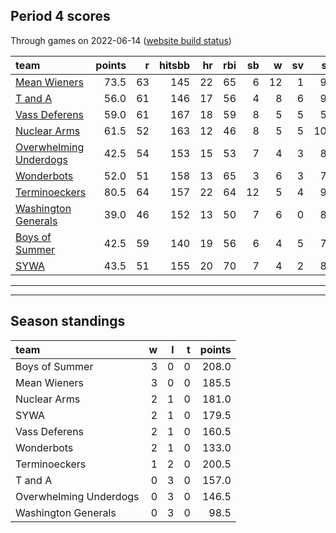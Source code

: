 

## Period 4 scores

Through games on 2022-06-14 ([website build status](https://github.com/brian-bot/pl-site/actions))


|team                                              | points|  r| hitsbb| hr| rbi| sb|  w| sv|  so|   era|  whip|
|:-------------------------------------------------|------:|--:|------:|--:|---:|--:|--:|--:|---:|-----:|-----:|
|[Mean Wieners](./meanwieners)                     |   73.5| 63|    145| 22|  65|  6| 12|  1|  97| 1.723| 0.979|
|[T and A](./tanda)                                |   56.0| 61|    146| 17|  56|  4|  8|  6|  95| 4.366| 1.218|
|[Vass Deferens](./vassdeferens)                   |   59.0| 61|    167| 18|  59|  8|  5|  5|  56| 4.339| 1.304|
|[Nuclear Arms](./nucleararms)                     |   61.5| 52|    163| 12|  46|  8|  5|  5| 105| 3.132| 1.053|
|[Overwhelming Underdogs](./overwhelmingunderdogs) |   42.5| 54|    153| 15|  53|  7|  4|  3|  86| 4.154| 1.436|
|[Wonderbots](./wonderbots)                        |   52.0| 51|    158| 13|  65|  3|  6|  3|  78| 2.332| 1.186|
|[Terminoeckers](./terminoeckers)                  |   80.5| 64|    157| 22|  64| 12|  5|  4|  96| 2.152| 1.011|
|[Washington Generals](./washingtongenerals)       |   39.0| 46|    152| 13|  50|  7|  6|  0|  83| 3.691| 1.219|
|[Boys of Summer](./boysofsummer)                  |   42.5| 59|    140| 19|  56|  6|  4|  5|  78| 4.406| 1.192|
|[SYWA](./sywa)                                    |   43.5| 51|    155| 20|  70|  7|  4|  2|  82| 5.709| 1.493|

* * *
* * *

## Season standings


|team                   |  w|  l|  t| points|
|:----------------------|--:|--:|--:|------:|
|Boys of Summer         |  3|  0|  0|  208.0|
|Mean Wieners           |  3|  0|  0|  185.5|
|Nuclear Arms           |  2|  1|  0|  181.0|
|SYWA                   |  2|  1|  0|  179.5|
|Vass Deferens          |  2|  1|  0|  160.5|
|Wonderbots             |  2|  1|  0|  133.0|
|Terminoeckers          |  1|  2|  0|  200.5|
|T and A                |  0|  3|  0|  157.0|
|Overwhelming Underdogs |  0|  3|  0|  146.5|
|Washington Generals    |  0|  3|  0|   98.5|


